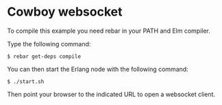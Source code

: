 Cowboy websocket
================

To compile this example you need rebar in your PATH and Elm compiler.

Type the following command:
```
$ rebar get-deps compile
```

You can then start the Erlang node with the following command:
```
$ ./start.sh
```

Then point your browser to the indicated URL to open a websocket client.